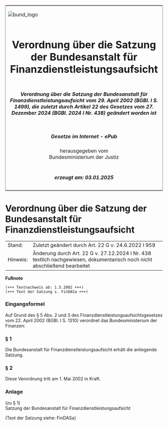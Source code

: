 <span id="DECKBLATT.html"></span>

<table border="0" frame="border" width="100%">

<tr valign="top">

<td align="left">

![bund\_logo](BfJ_2021_Web_de_de.gif)

</td>

<td align="right">

 

</td>

</tr>

<tr align="center" valign="middle">

<td colspan="2">

# Verordnung über die Satzung der Bundesanstalt für Finanzdienstleistungsaufsicht

</td>

</tr>

<tr align="center" valign="middle">

<td colspan="2">

##### Verordnung über die Satzung der Bundesanstalt für Finanzdienstleistungsaufsicht vom 29. April 2002 (BGBl. I S. 1499), die zuletzt durch Artikel 22 des Gesetzes vom 27. Dezember 2024 (BGBl. 2024 I Nr. 438) geändert worden ist

</td>

</tr>

<tr align="center" valign="middle">

<td colspan="2">

  
  

##### Gesetze im Internet - ePub  
  
herausgegeben vom  
Bundesministerium der Justiz

</td>

</tr>

<tr align="center" valign="bottom">

<td colspan="2">

  
  

##### erzeugt am: 03.01.2025

</td>

</tr>

</table>

<span id="BJNR149900002.html"></span>

# Verordnung über die Satzung der Bundesanstalt für Finanzdienstleistungsaufsicht

<div>

<div class="jnhtml">

|          |                                                                                                                           |
| -------- | ------------------------------------------------------------------------------------------------------------------------- |
| Stand:   | Zuletzt geändert durch Art. 22 G v. 24.6.2022 I 959                                                                       |
| Hinweis: | Änderung durch Art. 22 G v. 27.12.2024 I Nr. 438 textlich nachgewiesen, dokumentarisch noch nicht abschließend bearbeitet |

</div>

</div>

<div>

  
**Fußnote**

<div class="jnhtml">

<div>

<div class="jurAbsatz">

  

    (+++ Textnachweis ab: 1.5.2002 +++)
    (+++ Text der Satzung s. FinDASa +++) 

</div>

</div>

</div>

</div>

<span id="BJNR149900002BJNE000100000.html"></span>

### Eingangsformel  

<div>

<div class="jnhtml">

<div>

<div class="jurAbsatz">

Auf Grund des § 5 Abs. 2 und 3 des
Finanzdienstleistungsaufsichtsgesetzes vom 22. April 2002 (BGBl. I S.
1310) verordnet das Bundesministerium der Finanzen:

</div>

</div>

</div>

</div>

<span id="BJNR149900002BJNE000200000.html"></span>

### § 1  

<div>

<div class="jnhtml">

<div>

<div class="jurAbsatz">

Die Bundesanstalt für Finanzdienstleistungsaufsicht erhält die
anliegende Satzung.

</div>

</div>

</div>

</div>

<span id="BJNR149900002BJNE000300000.html"></span>

### § 2  

<div>

<div class="jnhtml">

<div>

<div class="jurAbsatz">

Diese Verordnung tritt am 1. Mai 2002 in Kraft.

</div>

</div>

</div>

</div>

<span id="BJNR149900002BJNE000501128.html"></span>

### Anlage  
(zu § 1)  
Satzung der Bundesanstalt für Finanzdienstleistungsaufsicht

<div>

<div class="jnhtml">

<div>

<div class="jurAbsatz">

(Text der Satzung siehe: FinDASa)

</div>

</div>

</div>

</div>
